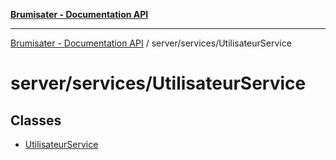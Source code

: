 [**Brumisater - Documentation API**](../../../README.md)

***

[Brumisater - Documentation API](../../../README.md) / server/services/UtilisateurService

# server/services/UtilisateurService

## Classes

- [UtilisateurService](classes/UtilisateurService.md)
